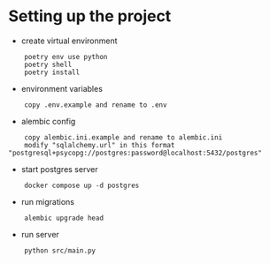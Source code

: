 # Setting up the project

- create virtual environment
```
    poetry env use python
    poetry shell
    poetry install
```

- environment variables
```
    copy .env.example and rename to .env
```

- alembic config
```
    copy alembic.ini.example and rename to alembic.ini
    modify "sqlalchemy.url" in this format "postgresql+psycopg://postgres:password@localhost:5432/postgres"
```

- start postgres server
```
    docker compose up -d postgres
```

- run migrations
```
    alembic upgrade head
```

- run server
```
    python src/main.py
```
